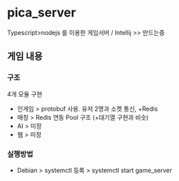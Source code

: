 # pica_server
Typescript>nodejs 를 이용한 게임서버 / Intellij >> 만드는중

## 게임 내용


### 구조
4개 모듈 구현
- 인게임 > protobuf 사용. 유저 2명과 소켓 통신, +Redis 
- 매칭 > Redis 연동 Pool 구조 (+대기열 구현과 비슷)
- AI > 미정
- 웹 > 미정


### 실행방법
 - Debian > systemctl 등록 > systemctl start game_server
